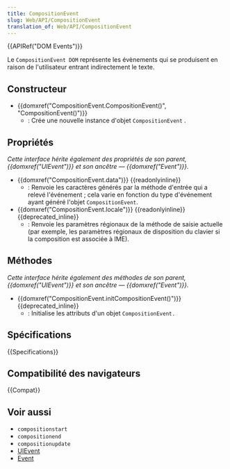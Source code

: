 ```yaml
---
title: CompositionEvent
slug: Web/API/CompositionEvent
translation_of: Web/API/CompositionEvent
---
```


{{APIRef("DOM Events")}}

Le `CompositionEvent DOM` représente les évènements qui se produisent en raison de l'utilisateur entrant indirectement le texte.

## Constructeur

- {{domxref("CompositionEvent.CompositionEvent()", "CompositionEvent()")}}
  - : Crée une nouvelle instance d'objet `CompositionEvent` .

## Propriétés

_Cette interface hérite également des propriétés de son parent, {{domxref("UIEvent")}} et son ancêtre — {{domxref("Event")}}._

- {{domxref("CompositionEvent.data")}} {{readonlyinline}}
  - : Renvoie les caractères générés par la méthode d'entrée qui a relevé l'événement ; cela varie en fonction du type d'événement ayant généré l'objet `CompositionEvent`.
- {{domxref("CompositionEvent.locale")}} {{readonlyinline}} {{deprecated_inline}}
  - : Renvoie les paramètres régionaux de la méthode de saisie actuelle (par exemple, les paramètres régionaux de disposition du clavier si la composition est associée à IME).

## Méthodes

_Cette interface hérite également des méthodes de son parent, {{domxref("UIEvent")}} et son ancêtre — {{domxref("Event")}}._

- {{domxref("CompositionEvent.initCompositionEvent()")}} {{deprecated_inline}}
  - : Initialise les attributs d'un objet `CompositionEvent.`

## Spécifications

{{Specifications}}

## Compatibilité des navigateurs

{{Compat}}

## Voir aussi

- `compositionstart`
- `compositionend`
- `compositionupdate`
- [UIEvent](/fr/docs/Web/API/UIEvent)
- [Event](/fr/docs/Web/API/Event)

